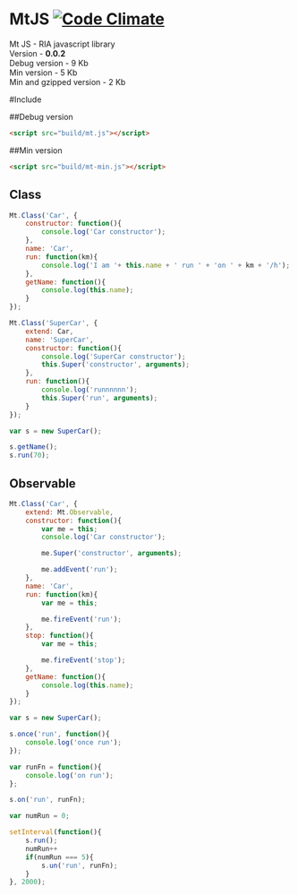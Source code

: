 MtJS [![Code Climate](https://codeclimate.com/github/MtJavaScript/MtJS.png)](https://codeclimate.com/github/MtJavaScript/MtJS) 
====

Mt JS - RIA javascript library  
Version - **0.0.2**  
Debug version - 9 Kb  
Min version - 5 Kb  
Min and gzipped version - 2 Kb

#Include

##Debug version
``` html
<script src="build/mt.js"></script>
```
##Min version
``` html
<script src="build/mt-min.js"></script>
```


Class
------------------

```javascript
Mt.Class('Car', {
	constructor: function(){
		console.log('Car constructor');
	},
	name: 'Car',
	run: function(km){
		console.log('I am '+ this.name + ' run ' + 'on ' + km + '/h');
	},
	getName: function(){
		console.log(this.name);
	}
});

Mt.Class('SuperCar', {
	extend: Car,
	name: 'SuperCar',
	constructor: function(){
		console.log('SuperCar constructor');
		this.Super('constructor', arguments);
	},
	run: function(){
		console.log('runnnnnn');
		this.Super('run', arguments);
	}
});

var s = new SuperCar();

s.getName();
s.run(70);
```

Observable
-------------------
```javascript
Mt.Class('Car', {
	extend: Mt.Observable,
	constructor: function(){
		var me = this;
		console.log('Car constructor');

		me.Super('constructor', arguments);

		me.addEvent('run');
	},
	name: 'Car',
	run: function(km){
		var me = this;

		me.fireEvent('run');
	},
	stop: function(){
		var me = this;

		me.fireEvent('stop');
	},
	getName: function(){
		console.log(this.name);
	}
});

var s = new SuperCar();

s.once('run', function(){
	console.log('once run');
});

var runFn = function(){
	console.log('on run');
};

s.on('run', runFn);

var numRun = 0;

setInterval(function(){
	s.run();
	numRun++
	if(numRun === 5){
		s.un('run', runFn);
	}
}, 2000);
```
